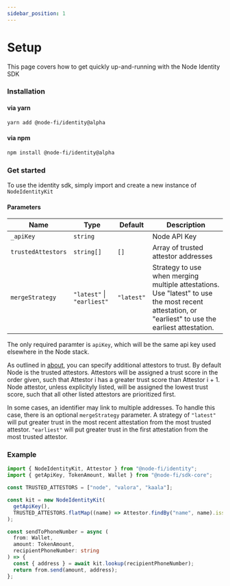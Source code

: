 ```yaml
---
sidebar_position: 1
---
```


# Setup

This page covers how to get quickly up-and-running with the Node Identity SDK

### Installation

#### via yarn

```bash
yarn add @node-fi/identity@alpha
```

#### via npm

```bash
npm install @node-fi/identity@alpha
```

### Get started

To use the identity sdk, simply import and create a new instance of `NodeIdentityKit`

#### Parameters

| Name               | Type                           | Default    | Description                                                                                                                                         |
| ------------------ | ------------------------------ | ---------- | --------------------------------------------------------------------------------------------------------------------------------------------------- |
| `_apiKey`          | `string`                       |            | Node API Key                                                                                                                                        |
| `trustedAttestors` | `string[]`                     | `[]`       | Array of trusted attestor addresses                                                                                                                 |
| `mergeStrategy`    | `"latest"` &#124; `"earliest"` | `"latest"` | Strategy to use when merging multiple attestations. Use "latest" to use the most recent attestation, or "earliest" to use the earliest attestation. |

The only required paramter is `apiKey`, which will be the same api key used elsewhere in the Node stack.

As outlined in [about](./about.md#trusting-other-attestors), you can specify additional attestors to trust. By default Node is the trusted attestors. Attestors will be assigned a trust score in the order given, such that Attestor i has a greater trust score than Attestor i + 1. Node attestor, unless explicityly listed, will be assigned the lowest trust score, such that all other listed attestors are prioritized first.

In some cases, an identifier may link to multiple addresses. To handle this case, there is an optional `mergeStrategy` parameter. A strategy of `"latest"` will put greater trust in the most recent attestation from the most trusted attestor. `"earliest"` will put greater trust in the first attestation from the most trusted attestor.

### Example

```ts
import { NodeIdentityKit, Attestor } from "@node-fi/identity";
import { getApiKey, TokenAmount, Wallet } from "@node-fi/sdk-core";

const TRUSTED_ATTESTORS = ["node", "valora", "kaala"];

const kit = new NodeIdentityKit(
  getApiKey(),
  TRUSTED_ATTESTORS.flatMap((name) => Attestor.findBy("name", name).issuers)
);

const sendToPhoneNumber = async (
  from: Wallet,
  amount: TokenAmount,
  recipientPhoneNumber: string
) => {
  const { address } = await kit.lookup(recipientPhoneNumber);
  return from.send(amount, address);
};
```

